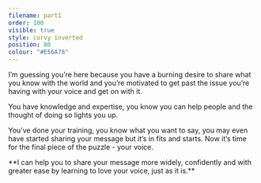 ```yaml
---
filename: part1
order: 100
visible: true
style: curvy inverted
position: 80
colour: "#E56A78"
---
```

I’m guessing you’re here because you have a burning desire to share what you know with the world and you’re motivated to get past the issue you’re having with your voice and get on with it.

You have knowledge and expertise, you know you can help people and the thought of doing so lights you up.

You’ve done your training, you know what you want to say, you may even have started sharing your message but it’s in fits and starts. Now it’s time for the final piece of the puzzle - your voice.

<span class="standout">
**I can help you to share your message more widely, confidently and with greater ease by learning to love your voice, just as it is.**
</span>